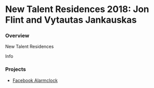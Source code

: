New Talent Residences 2018: Jon Flint and Vytautas Jankauskas
==

### Overview
New Talent Residences

Info

### Projects

* [Facebook Alarmclock](./docs/fb.md)


